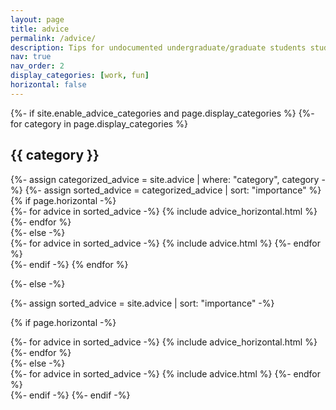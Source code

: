```yaml
---
layout: page
title: advice
permalink: /advice/
description: Tips for undocumented undergraduate/graduate students studying computer science.
nav: true
nav_order: 2
display_categories: [work, fun]
horizontal: false
---
```


<!-- pages/advice.md -->
<div class="advice">
{%- if site.enable_advice_categories and page.display_categories %}
  <!-- Display categorized advice -->
  {%- for category in page.display_categories %}
  <h2 class="category">{{ category }}</h2>
  {%- assign categorized_advice = site.advice | where: "category", category -%}
  {%- assign sorted_advice = categorized_advice | sort: "importance" %}
  <!-- Generate cards for each advice -->
  {% if page.horizontal -%}
  <div class="container">
    <div class="row row-cols-2">
    {%- for advice in sorted_advice -%}
      {% include advice_horizontal.html %}
    {%- endfor %}
    </div>
  </div>
  {%- else -%}
  <div class="grid">
    {%- for advice in sorted_advice -%}
      {% include advice.html %}
    {%- endfor %}
  </div>
  {%- endif -%}
  {% endfor %}

{%- else -%}
<!-- Display advice without categories -->
  {%- assign sorted_advice = site.advice | sort: "importance" -%}
  <!-- Generate cards for each advice -->
  {% if page.horizontal -%}
  <div class="container">
    <div class="row row-cols-2">
    {%- for advice in sorted_advice -%}
      {% include advice_horizontal.html %}
    {%- endfor %}
    </div>
  </div>
  {%- else -%}
  <div class="grid">
    {%- for advice in sorted_advice -%}
      {% include advice.html %}
    {%- endfor %}
  </div>
  {%- endif -%}
{%- endif -%}
</div>
